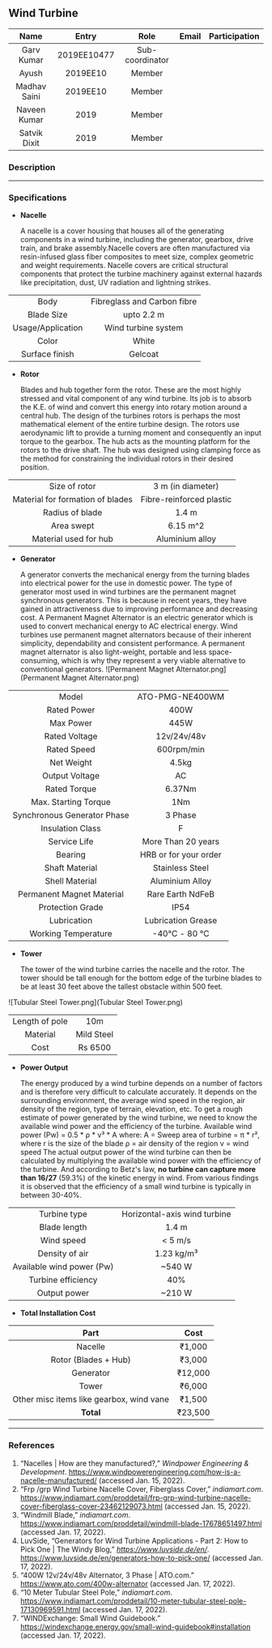 
## Wind Turbine


<font size = "2">

| Name         | Entry       | Role            | Email | Participation |
|:------------:|:-----------:|:---------------:|:-----:|:-------------:|
| Garv Kumar   | 2019EE10477 | Sub-coordinator |       |               |
| Ayush        | 2019EE10    | Member          |       |               |
| Madhav Saini | 2019EE10    | Member          |       |               |
| Naveen Kumar | 2019        | Member          |       |               |
| Satvik Dixit | 2019        | Member          |       |               |

</font>


### Description


---

### Specifications


- **Nacelle**

     A nacelle is a cover housing that houses all of the generating components in a wind turbine, including the generator, gearbox, drive train, and brake assembly.Nacelle covers are often manufactured via resin-infused glass fiber composites to meet size, complex geometric and weight requirements. Nacelle covers are critical structural components that protect the turbine machinery against external hazards like precipitation, dust, UV radiation and lightning strikes.


|  |  |
|:------------:|:-----------:|
| Body | Fibreglass and Carbon fibre |
| Blade Size  | upto 2.2 m |
| Usage/Application | Wind turbine system |
| Color | White |
| Surface finish | Gelcoat |



- **Rotor**

    Blades and hub together form the rotor. These are the most highly stressed and vital component of any wind turbine. Its job is to absorb the K.E. of wind and convert this energy into rotary motion around a central hub. The design of the turbines rotors is perhaps the most mathematical element of the entire turbine design. The rotors use aerodynamic lift to provide a turning moment and consequently an input torque to the gearbox. The hub acts as the mounting platform for the rotors to the drive shaft. The hub was designed using clamping force as the method for constraining the individual rotors in their desired position.

|  |  |
|:------------:|:-----------:|
| Size of rotor | 3 m (in diameter) |
| Material for formation of blades | Fibre-reinforced plastic |
| Radius of blade | 1.4 m |
| Area swept | 6.15 m^2 |
| Material used for hub | Aluminium alloy |

      
      
- **Generator**

     A generator converts the mechanical energy from the turning blades into electrical power for the use in domestic power. The type of generator most used in wind turbines are the permanent magnet synchronous generators. This is because in recent years, they have gained in attractiveness due to improving performance and decreasing cost. A Permanent Magnet Alternator is an electric generator which is used to convert mechanical energy to AC electrical energy. Wind turbines use permanent magnet alternators because of their inherent simplicity, dependability and consistent performance. A permanent magnet alternator is also light-weight, portable and less space-consuming, which is why they represent a very viable alternative to conventional generators.
![Permanent Magnet Alternator.png](Permanent Magnet Alternator.png)

| | |
| :---------------: | :--------------: |
| Model | ATO-PMG-NE400WM |
| Rated Power | 400W |
| Max Power | 445W |
| Rated Voltage | 12v/24v/48v |
| Rated Speed | 600rpm/min |
| Net Weight | 4.5kg |
| Output Voltage | AC  |
| Rated Torque | 6.37Nm |
| Max. Starting Torque | 1Nm |
| Synchronous Generator Phase | 3 Phase |
| Insulation Class | F |
| Service Life | More Than 20 years |
| Bearing | HRB or for your order |
| Shaft Material | Stainless Steel |
| Shell Material | Aluminium Alloy |
| Permanent Magnet Material | Rare Earth NdFeB |
| Protection Grade | IP54 |
| Lubrication | Lubrication Grease |
| Working Temperature | -40℃ - 80 ℃ |



- **Tower**
      
     The tower of the wind turbine carries the nacelle and the rotor. The tower should be tall enough for the bottom edge of the turbine blades to be at least 30 feet above the tallest obstacle within 500 feet. 
      
![Tubular Steel Tower.png](Tubular Steel Tower.png)

| | |
|:------------:|:-----------:|
| Length of pole | 10m |
| Material | Mild Steel |
| Cost | Rs 6500 |



- **Power Output**

     The energy produced by a wind turbine depends on a number of factors and is therefore very difficult to calculate accurately. It depends on the surrounding environment, the average wind speed in the region, air density of the region, type of terrain, elevation, etc. To get a rough estimate of power generated by the wind turbine, we need to know the available wind power and the efficiency of the turbine. 
      Available wind power (Pw) = 0.5 * ρ * v³ * A
                            where: 
                            A = Sweep area of turbine = π * r², where r is the size of the blade 
                            ρ = air density of the region
                            v = wind speed
    The actual output power of the wind turbine can then be calculated by multiplying the available wind power with the efficiency of the turbine. And according to Betz's law, **no turbine can capture more than 16/27** (59.3%) of the kinetic energy in wind. From various findings it is observed that the efficiency of a small wind turbine is typically in between 30-40%. 
   
|                           |                              |
|:-------------------------:|:----------------------------:|
| Turbine type              | Horizontal-axis wind turbine |
| Blade length              | 1.4 m                        |
| Wind speed                | < 5 m/s                      |
| Density of air            | 1.23 kg/m³                   |
| Available wind power (Pw) | ~540 W                       |
| Turbine efficiency        | 40%                          |
| Output power              | ~210 W                       |



- **Total Installation Cost**

| Part  |  Cost |
| :--------:  | :---------: |
|  Nacelle | ₹1,000  |
| Rotor (Blades + Hub)  |  ₹3,000  |
|  Generator |  ₹12,000  |
| Tower |₹6,000  |
| Other misc items like gearbox, wind vane | ₹1,500 |
| **Total** | ₹23,500  |


---

### References

1. “Nacelles | How are they manufactured?,” _Windpower Engineering & Development_. https://www.windpowerengineering.com/how-is-a-nacelle-manufactured/ (accessed Jan. 15, 2022).
2. “Frp /grp Wind Turbine Nacelle Cover, Fiberglass Cover,” _indiamart.com_. https://www.indiamart.com/proddetail/frp-grp-wind-turbine-nacelle-cover-fiberglass-cover-23462129073.html (accessed Jan. 15, 2022).
3. “Windmill Blade,” _indiamart.com_. https://www.indiamart.com/proddetail/windmill-blade-17678651497.html (accessed Jan. 17, 2022).
4. LuvSide, “Generators for Wind Turbine Applications - Part 2: How to Pick One | The Windy Blog,” _https://www.luvside.de/en/_. https://www.luvside.de/en/generators-how-to-pick-one/ (accessed Jan. 17, 2022).
5. “400W 12v/24v/48v Alternator, 3 Phase | ATO.com.” https://www.ato.com/400w-alternator (accessed Jan. 17, 2022).
6. “10 Meter Tubular Steel Pole,” _indiamart.com_. https://www.indiamart.com/proddetail/10-meter-tubular-steel-pole-17130969591.html (accessed Jan. 17, 2022).
7. “WINDExchange: Small Wind Guidebook.” https://windexchange.energy.gov/small-wind-guidebook#installation (accessed Jan. 17, 2022).
